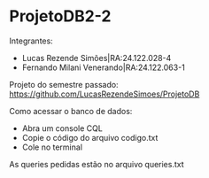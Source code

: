 # ProjetoDB2-2

Integrantes:
- Lucas Rezende Simões|RA:24.122.028-4
- Fernando Milani Venerando|RA:24.122.063-1

Projeto do semestre passado: https://github.com/LucasRezendeSimoes/ProjetoDB

Como acessar o banco de dados:
- Abra um console CQL
- Copie o código do arquivo codigo.txt
- Cole no terminal

As queries pedidas estão no arquivo queries.txt
